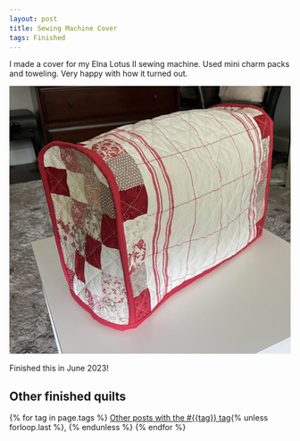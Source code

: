 ```yaml
---
layout: post
title: Sewing Machine Cover
tags: Finished
---
```

I made a cover for my Elna Lotus II sewing machine. Used mini charm packs and toweling. Very happy with how it turned out.

![Sewing machine cover in reds and whites. The side and edges are a series of 2 and a half inch squares. The body of the cover is white with red vertical stripes](/images/elna-sewing-machine-cover.jpg)

Finished this in June 2023! 

## Other finished quilts

  {% for tag in page.tags %}
  <a class="post" href="/tag/{{tag}}">Other posts with the #{{tag}} tag</a>{% unless forloop.last %}, {% endunless %}
  {% endfor %}